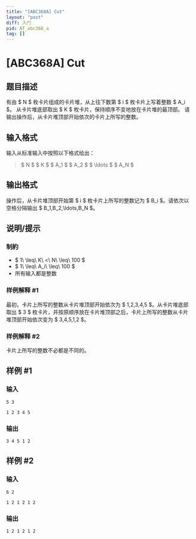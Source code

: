 ```yaml
---
title: "[ABC368A] Cut"
layout: "post"
diff: 入门
pid: AT_abc368_a
tag: []
---
```


# [ABC368A] Cut

## 题目描述

有由 $ N $ 枚卡片组成的卡片堆，从上往下数第 $ i $ 枚卡片上写着整数 $ A_i $。
从卡片堆底部取出 $ K $ 枚卡片，保持顺序不变地放在卡片堆的最顶部。
请输出操作后，从卡片堆顶部开始依次的卡片上所写的整数。

## 输入格式

输入从标准输入中按照以下格式给出：

> $ N $ $ K $ $ A_1 $ $ A_2 $ $ \ldots $ $ A_N $

## 输出格式

操作后，从卡片堆顶部开始第 $ i $ 枚卡片上所写的整数记为 $ B_i $。请依次以空格分隔输出 $ B_1,B_2,\ldots,B_N $。

## 说明/提示

### 制約

- $ 1\ \leq\ K\ <\ N\ \leq\ 100 $
- $ 1\ \leq\ A_i\ \leq\ 100 $
- 所有输入都是整数

### 样例解释 #1

最初，卡片上所写的整数从卡片堆顶部开始依次为 $ 1,2,3,4,5 $。从卡片堆底部取出 $ 3 $ 枚卡片，并按原顺序放在卡片堆顶部之后，卡片上所写的整数从卡片堆顶部开始依次变为 $ 3,4,5,1,2 $。

### 样例解释 #2

卡片上所写的整数不必都是不同的。

## 样例 #1

### 输入

```
5 3
1 2 3 4 5
```

### 输出

```
3 4 5 1 2
```

## 样例 #2

### 输入

```
6 2
1 2 1 2 1 2
```

### 输出

```
1 2 1 2 1 2
```

